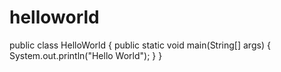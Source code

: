 # helloworld
public class HelloWorld
{
	public static void main(String[] args) {
		System.out.println("Hello World");
	}
}
